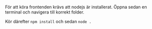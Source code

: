 För att köra frontenden krävs att nodejs är installerat. Öppna sedan en terminal och navigera till korrekt folder.

Kör därefter `npm install` och sedan `node .`